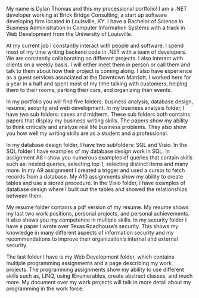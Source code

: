  My name is Dylan Thomas and this my processional portfolio! I am a .NET developer working at Brick Bridge Consulting, a start up software developing firm located in Louisville, KY. I have a Bachelor of Science in Business Administration in Computer Information Systems with a track in Web Development from the University of Louisville.
  
  At my current job I constantly interact with people and software. I spend most of my time writing backend code in .NET with a team of developers. We are constantly collaborating on different projects. I also interact with clients on a weekly basis. I will either meet them in person or call them and talk to them about how their project is coming along. I also have experience as a guest services associated at the Downtown Marriott. I worked here for a year in a half and spent most of my time talking with customers, helping them to their rooms, parking their cars, and organizing their events. 
  
  In my portfolio you will find five folders: business analysis, database design, resume, security and web development. In my business analysis folder, I have two sub folders: cases and midterm. These sub folders both contains papers that display my business writing skills. The papers show my ability to think critically and analyze real life business problems. They also show you how well my writing skills are as a student and a professional.
  
  In my database design folder, I have two subfolders: SQL and Visio. In the SQL folder I have examples of my database design work in SQL. In assignment A8 I show you numerous examples of queries that contain skills such as: nested queries, selecting top 1, selecting distinct items and many more. In my A9 assignment I created a trigger and used a cursor to fetch records from a database. My A10 assignments show my ability to create tables and use a stored procedure. In the Visio folder, I have examples of database design where I built out the tables and showed the relationships between them.
  
  My resume folder contains a pdf version of my resume. My resume shows my last two work positions, personal projects, and personal achievements. It also shows you my competence in multiple skills. In my security folder I have a paper I wrote over Texas Roadhouse’s security. This shows my knowledge in many different aspects of information security and my recommendations to improve their organization’s internal and external security.
  
  The last folder I have is my Web Development folder, which contains multiple programming assignments and a page describing my work projects. The programming assignments show my ability to use different skills such as, LINQ, using IEnumerables, create abstract classes, and much more. My document over my work projects will talk in more detail about my programming in the work force. 
